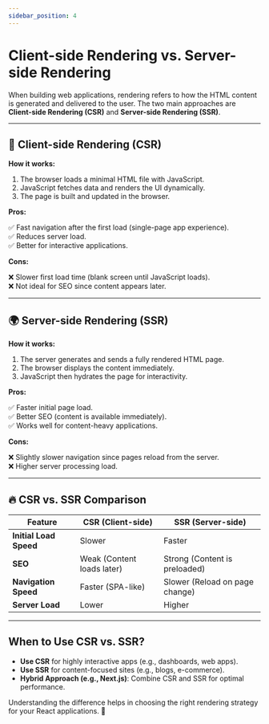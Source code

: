 ```yaml
---
sidebar_position: 4
---
```


# Client-side Rendering vs. Server-side Rendering

When building web applications, rendering refers to how the HTML content is generated and delivered to the user. The two main approaches are **Client-side Rendering (CSR)** and **Server-side Rendering (SSR)**.

---

## 🚀 Client-side Rendering (CSR)

**How it works:**

1. The browser loads a minimal HTML file with JavaScript.
2. JavaScript fetches data and renders the UI dynamically.
3. The page is built and updated in the browser.

**Pros:**

✅ Fast navigation after the first load (single-page app experience).  
✅ Reduces server load.  
✅ Better for interactive applications.

**Cons:**

❌ Slower first load time (blank screen until JavaScript loads).  
❌ Not ideal for SEO since content appears later.

---

## 🌍 Server-side Rendering (SSR)

**How it works:**

1. The server generates and sends a fully rendered HTML page.
2. The browser displays the content immediately.
3. JavaScript then hydrates the page for interactivity.

**Pros:**

✅ Faster initial page load.  
✅ Better SEO (content is available immediately).  
✅ Works well for content-heavy applications.

**Cons:**

❌ Slightly slower navigation since pages reload from the server.  
❌ Higher server processing load.

---

## 🔥 CSR vs. SSR Comparison

| Feature                | CSR (Client-side)          | SSR (Server-side)              |
| ---------------------- | -------------------------- | ------------------------------ |
| **Initial Load Speed** | Slower                     | Faster                         |
| **SEO**                | Weak (Content loads later) | Strong (Content is preloaded)  |
| **Navigation Speed**   | Faster (SPA-like)          | Slower (Reload on page change) |
| **Server Load**        | Lower                      | Higher                         |

---

## When to Use CSR vs. SSR?

- **Use CSR** for highly interactive apps (e.g., dashboards, web apps).
- **Use SSR** for content-focused sites (e.g., blogs, e-commerce).
- **Hybrid Approach (e.g., Next.js)**: Combine CSR and SSR for optimal performance.

Understanding the difference helps in choosing the right rendering strategy for your React applications. 🚀
